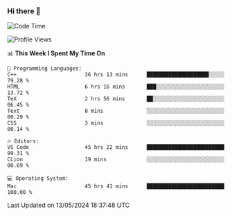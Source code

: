 ### Hi there 👋

<!--START_SECTION:waka-->
![Code Time](http://img.shields.io/badge/Code%20Time-583%20hrs%2017%20mins-blue)

![Profile Views](http://img.shields.io/badge/Profile%20Views-3-blue)

📊 **This Week I Spent My Time On** 

```text
💬 Programming Languages: 
C++                      36 hrs 13 mins      ████████████████████░░░░░   79.28 % 
HTML                     6 hrs 16 mins       ███░░░░░░░░░░░░░░░░░░░░░░   13.72 % 
TeX                      2 hrs 56 mins       ██░░░░░░░░░░░░░░░░░░░░░░░   06.45 % 
Text                     8 mins              ░░░░░░░░░░░░░░░░░░░░░░░░░   00.29 % 
CSS                      3 mins              ░░░░░░░░░░░░░░░░░░░░░░░░░   00.14 % 

🔥 Editors: 
VS Code                  45 hrs 22 mins      █████████████████████████   99.31 % 
CLion                    19 mins             ░░░░░░░░░░░░░░░░░░░░░░░░░   00.69 % 

💻 Operating System: 
Mac                      45 hrs 41 mins      █████████████████████████   100.00 % 
```


 Last Updated on 13/05/2024 18:37:48 UTC
<!--END_SECTION:waka-->

<!--
**JackeyHua-SJTU/JackeyHua-SJTU** is a ✨ _special_ ✨ repository because its `README.md` (this file) appears on your GitHub profile.

Here are some ideas to get you started:

- 🔭 I’m currently working on ...
- 🌱 I’m currently learning ...
- 👯 I’m looking to collaborate on ...
- 🤔 I’m looking for help with ...
- 💬 Ask me about ...
- 📫 How to reach me: ...
- 😄 Pronouns: ...
- ⚡ Fun fact: ...
-->
